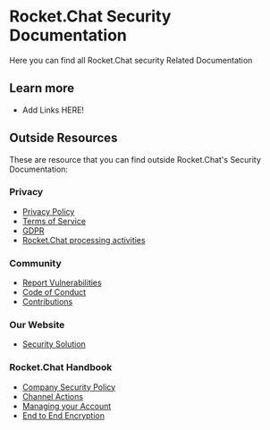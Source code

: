 # Rocket.Chat Security Documentation

Here you can find all Rocket.Chat security Related Documentation

## Learn more

- Add Links HERE!

## Outside Resources

These are resource that you can find outside Rocket.Chat's Security Documentation:

### Privacy

- [Privacy Policy](https://rocket.chat/privacy)
- [Terms of Service](https://rocket.chat/terms)
- [GDPR](https://rocket.chat/gdpr)
- [Rocket.Chat processing activities]()

### Community

- [Report Vulnerabilities](https://rocket.chat/docs/contributing/security/)
- [Code of Conduct](https://rocket.chat/code-of-conduct)
- [Contributions](https://rocket.chat/docs/contributing/security/#whitehat-hall-of-fame)

### Our Website

- [Security Solution](https://rocket.chat/https://rocket.chat/security)

### Rocket.Chat Handbook

- [Company Security Policy](https://rocket.chat/handbook/operations/security-policy/)
- [Channel Actions](channel-actions/)
- [Managing your Account](managing-your-account/)
- [End to End Encryption](end-to-end-encryption/)
